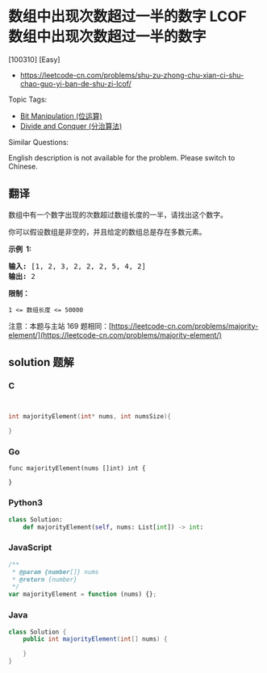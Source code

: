 # 数组中出现次数超过一半的数字 LCOF 数组中出现次数超过一半的数字

[100310] [Easy]

- https://leetcode-cn.com/problems/shu-zu-zhong-chu-xian-ci-shu-chao-guo-yi-ban-de-shu-zi-lcof/

Topic Tags:

- [Bit Manipulation (位运算)](https://leetcode-cn.com/tag/bit-manipulation/)
- [Divide and Conquer (分治算法)](https://leetcode-cn.com/tag/divide-and-conquer/)

Similar Questions:

English description is not available for the problem. Please switch to Chinese.

## 翻译

数组中有一个数字出现的次数超过数组长度的一半，请找出这个数字。

你可以假设数组是非空的，并且给定的数组总是存在多数元素。

**示例  1:**

<pre><strong>输入:</strong> [1, 2, 3, 2, 2, 2, 5, 4, 2]
<strong>输出:</strong> 2</pre>

**限制：**

`1 <= 数组长度 <= 50000`

注意：本题与主站 169 题相同：[https://leetcode-cn.com/problems/majority-element/](https://leetcode-cn.com/problems/majority-element/)

## solution 题解

### C

```c


int majorityElement(int* nums, int numsSize){

}


```

### Go

```golang
func majorityElement(nums []int) int {

}
```

### Python3

```python
class Solution:
    def majorityElement(self, nums: List[int]) -> int:
```

### JavaScript

```javascript
/**
 * @param {number[]} nums
 * @return {number}
 */
var majorityElement = function (nums) {};
```

### Java

```java
class Solution {
    public int majorityElement(int[] nums) {

    }
}
```
